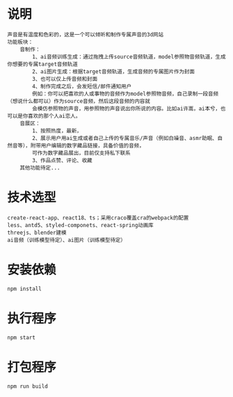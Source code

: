 # 说明
    声音是有温度和色彩的，这是一个可以倾听和制作专属声音的3d网站
    功能板块：
        音制作：
            1、ai音频训练生成：通过拖拽上传source音频轨道，model参照物音频轨道，生成你想要的专属target音频轨道
            2、ai图片生成：根据target音频轨道，生成音频的专属图片作为封面
            3、也可以仅上传音频和封面
            4、制作完成之后，会发短信/邮件通知用户
            例如：你可以把喜欢的人或事物的音频作为model参照物音频，自己录制一段音频（想说什么都可以）作为source音频，然后这段音频的内容就
            会模仿参照物的声音，用参照物的声音说出你所说的内容。比如ai许嵩，ai本兮，也可以是你喜欢的那个人ai恋人。
        音展区：
            1、按照热度，最新，
            2、展示用户用ai生成或者自己上传的专属音乐/声音（例如白噪音、asmr助眠、自然音等），附带用户编辑的数字藏品链接，具备价值的音频，
            可作为数字藏品展出，目前仅支持私下联系
            3、作品点赞、评论、收藏
        其他功能待定...
# 技术选型
    create-react-app、react18、ts；采用craco覆盖cra的webpack的配置
    less、antd5、styled-componets、react-spring动画库
    threejs、blender建模
    ai音频（训练模型待定）、ai图片（训练模型待定）

# 安装依赖
    npm install

# 执行程序
    npm start

# 打包程序
    npm run build